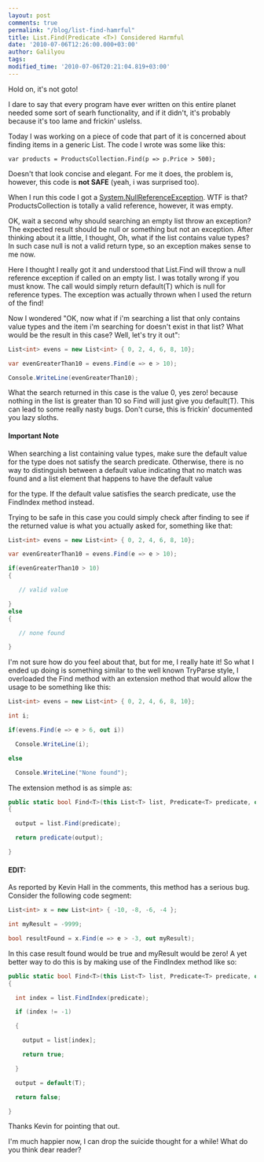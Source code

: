 ```yaml
---
layout: post
comments: true
permalink: "/blog/list-find-hamrful"
title: List.Find(Predicate <T>) Considered Harmful
date: '2010-07-06T12:26:00.000+03:00'
author: Galilyou
tags:
modified_time: '2010-07-06T20:21:04.819+03:00'
---
```


Hold on, it's not goto!



I dare to say that every program have ever written on this entire planet needed some sort of searh functionality, and if it didn't, it's probably because it's too lame and frickin' uslelss.



Today I was working on a piece of code that part of it is concerned about finding items in a generic List<T>. The code I wrote was some like this:



```var products = ProductsCollection.Find(p => p.Price > 500);```

Doesn't that look concise and elegant. For me it does, the problem is, however, this code is **not SAFE** (yeah, i was surprised too).



When I run this code I got a <a href="http://msdn.microsoft.com/en-us/library/system.nullreferenceexception.aspx">System.NullReferenceException</a>. WTF is that? ProductsCollection is totally a valid reference, however, it was empty.



OK, wait a second why should searching an empty list throw an exception? The expected result should be null or something but not an exception. After thinking about it a little, I thought, Oh, what if the list contains value types? In such case null is not a valid return type, so an exception makes sense to me now.



Here I thought I really got it and understood that List.Find will throw a null reference exception if called on an empty list. I was totally wrong if you must know. The call would simply return default(T) which is null for reference types. The exception was actually thrown when I used the return of the find!



Now I wondered "OK, now what if i'm searching a list that only contains value types and the item i'm searching for doesn't exist in that list? What would be the result in this case? Well, let's try it out":



```csharp
List<int> evens = new List<int> { 0, 2, 4, 6, 8, 10};

var evenGreaterThan10 = evens.Find(e => e > 10);

Console.WriteLine(evenGreaterThan10);
```

What the search returned in this case is the value 0, yes zero! because nothing in the list is greater than 10 so Find will just give you default(T). This can lead to some really nasty bugs. Don't curse, this is frickin' documented you lazy sloths.

#### Important Note

When searching a list containing value types, make sure the default value for the type does not satisfy the search predicate. Otherwise, there is no way to distinguish between a default value indicating that no match was found and a list element that happens to have the default value

for the type. If the default value satisfies the search predicate, use the FindIndex method instead.


Trying to be safe in this case you could simply check after finding to see if the returned value is what you actually asked for, something like that:



``` csharp
List<int> evens = new List<int> { 0, 2, 4, 6, 8, 10};

var evenGreaterThan10 = evens.Find(e => e > 10);

if(evenGreaterThan10 > 10)
{

   // valid value

}
else
{

   // none found

}

```

I'm not sure how do you feel about that, but for me, I really hate it! So what I ended up doing is something similar to the well known TryParse style, I overloaded the Find method with an extension method that would allow the usage to be something like this:



``` csharp
List<int> evens = new List<int> { 0, 2, 4, 6, 8, 10};

int i;

if(evens.Find(e => e > 6, out i))

  Console.WriteLine(i);

else

  Console.WriteLine("None found");
```

The extension method is as simple as:



``` csharp
public static bool Find<T>(this List<T> list, Predicate<T> predicate, out T output)
{

  output = list.Find(predicate);

  return predicate(output);

}
```

#### EDIT:

As reported by Kevin Hall in the comments, this method has a serious bug. Consider the following code segment:

``` csharp
List<int> x = new List<int> { -10, -8, -6, -4 };

int myResult = -9999;

bool resultFound = x.Find(e => e > -3, out myResult);
```

In this case result found would be true and myResult would be zero! A yet better way to do this is by making use of the FindIndex method like so:



``` csharp
public static bool Find<T>(this List<T> list, Predicate<T> predicate, out T output)
{

  int index = list.FindIndex(predicate);

  if (index != -1)

  {

    output = list[index];

    return true;

  }

  output = default(T);

  return false;

}

```

Thanks Kevin for pointing that out.

I'm much happier now, I can drop the suicide thought for a while! What do you think dear reader?